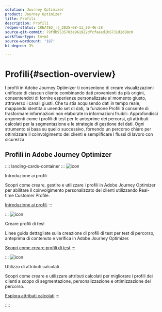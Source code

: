 ```yaml
---
solution: Journey Optimizer
product: Journey Optimizer
title: Profili
description: Profili
redpen-status: CREATED_||_2025-08-11_20-46-38
source-git-commit: 79fdb9535703e961922dfcfaaad1b6731d2d88c0
workflow-type: tm+mt
source-wordcount: '187'
ht-degree: 3%

---
```



# Profili{#section-overview}

I profili in Adobe Journey Optimizer ti consentono di creare visualizzazioni unificate di ciascun cliente combinando dati provenienti da più origini, consentendoti di fornire esperienze personalizzate al momento giusto, attraverso i canali giusti. Che tu stia acquisendo dati in tempo reale, mappando identità o unendo set di dati, la funzione Profili ti consente di trasformare informazioni non elaborate in informazioni fruibili. Approfondisci argomenti come i profili di test per le anteprime dei percorsi, gli attributi calcolati per la segmentazione e le strategie di gestione dei dati. Ogni strumento si basa su quello successivo, fornendo un percorso chiaro per ottimizzare il coinvolgimento dei clienti e semplificare i flussi di lavoro con sicurezza.

## Profili in Adobe Journey Optimizer

:::: landing-cards-container
:::
![icon](https://cdn.experienceleague.adobe.com/icons/circle-play.svg?lang=it)

Introduzione ai profili

Scopri come creare, gestire e utilizzare i profili in Adobe Journey Optimizer per abilitare il coinvolgimento personalizzato dei clienti utilizzando Real-time Customer Profile.

[Introduzione ai profili](../using/audience/get-started-profiles.md)
:::

:::
![icon](https://cdn.experienceleague.adobe.com/icons/list-check.svg?lang=it)

Creare profili di test

Linee guida dettagliate sulla creazione di profili di test per test di percorso, anteprima di contenuto e verifica in Adobe Journey Optimizer.

[Scopri come creare profili di test](../using/audience/creating-test-profiles.md)
:::

:::
![icon](https://cdn.experienceleague.adobe.com/icons/bullseye.svg?lang=it)

Utilizzo di attributi calcolati

Scopri come creare e utilizzare attributi calcolati per migliorare i profili dei clienti a scopo di segmentazione, personalizzazione e ottimizzazione del percorso.

[Esplora attributi calcolati](../using/audience/computed-attributes.md)
:::

::::
